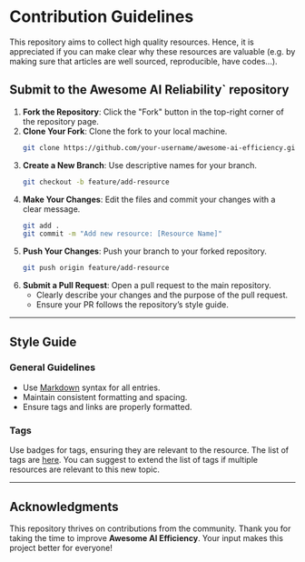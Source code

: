 # Contribution Guidelines

This repository aims to collect high quality resources. Hence, it is appreciated if you can make clear why these resources are valuable (e.g. by making sure that articles are well sourced, reproducible, have codes...).

## Submit to the **Awesome AI Reliability**` repository
1. **Fork the Repository**: Click the "Fork" button in the top-right corner of the repository page.
2. **Clone Your Fork**: Clone the fork to your local machine.
   ```bash
   git clone https://github.com/your-username/awesome-ai-efficiency.git
   ```
3. **Create a New Branch**: Use descriptive names for your branch.
   ```bash
   git checkout -b feature/add-resource
   ```
4. **Make Your Changes**: Edit the files and commit your changes with a clear message.
   ```bash
   git add .
   git commit -m "Add new resource: [Resource Name]"
   ```
5. **Push Your Changes**: Push your branch to your forked repository.
   ```bash
   git push origin feature/add-resource
   ```
6. **Submit a Pull Request**: Open a pull request to the main repository.
   - Clearly describe your changes and the purpose of the pull request.
   - Ensure your PR follows the repository’s style guide.

---

## Style Guide

### General Guidelines
- Use [Markdown](https://www.markdownguide.org/) syntax for all entries.
- Maintain consistent formatting and spacing.
- Ensure tags and links are properly formatted.

### Tags
Use badges for tags, ensuring they are relevant to the resource. The list of tags are [here](https://github.com/PrunaAI/awesome-ai-efficiency/tree/main?tab=readme-ov-file#topics-summary-). You can suggest to extend the list of tags if multiple resources are relevant to this new topic.

---

## Acknowledgments

This repository thrives on contributions from the community. Thank you for taking the time to improve **Awesome AI Efficiency**. Your input makes this project better for everyone!
